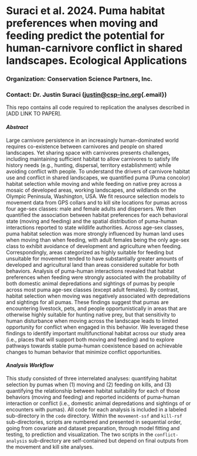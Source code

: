 # Suraci et al. 2024. Puma habitat preferences when moving and feeding predict the potential for human-carnivore conflict in shared landscapes. Ecological Applications

### Organization: Conservation Science Partners, Inc.

### Contact: Dr. Justin Suraci ([justin\@csp-inc.org](mailto:justin@csp-inc.org){.email})

This repo contains all code required to replication the analyses described in [ADD LINK TO PAPER].

#### *Abstract*

Large carnivore persistence in an increasingly human-dominated world requires co-existence between carnivores and people on shared landscapes. Yet sharing space with carnivores presents challenges, including maintaining sufficient habitat to allow carnivores to satisfy life history needs (e.g., hunting, dispersal, territory establishment) while avoiding conflict with people. To understand the drivers of carnivore habitat use and conflict in shared landscapes, we quantified puma (Puma concolor) habitat selection while moving and while feeding on native prey across a mosaic of developed areas, working landscapes, and wildlands on the Olympic Peninsula, Washington, USA. We fit resource selection models to movement data from GPS collars and to kill site locations for pumas across four age-sex classes: male and female adults and dispersers. We then quantified the association between habitat preferences for each behavioral state (moving and feeding) and the spatial distribution of puma-human interactions reported to state wildlife authorities. Across age-sex classes, puma habitat selection was more strongly influenced by human land uses when moving than when feeding, with adult females being the only age-sex class to exhibit avoidance of development and agriculture when feeding. Correspondingly, areas categorized as highly suitable for feeding but unsuitable for movement tended to have substantially greater amounts of developed and agricultural land than areas considered suitable for both behaviors. Analysis of puma-human interactions revealed that habitat preferences when feeding were strongly associated with the probability of both domestic animal depredations and sightings of pumas by people across most puma age-sex classes (except adult females). By contrast, habitat selection when moving was negatively associated with depredations and sightings for all pumas. These findings suggest that pumas are encountering livestock, pets, and people opportunistically in areas that are otherwise highly suitable for hunting native prey, but that sensitivity to human disturbance when moving across the landscape leads to limited opportunity for conflict when engaged in this behavior. We leveraged these findings to identify important multifunctional habitat across our study area (i.e., places that will support both moving and feeding) and to explore pathways towards stable puma-human coexistence based on achievable changes to human behavior that minimize conflict opportunities.

#### *Analysis Workflow*

This study consisted of three interrelated analyses: quantifying habitat selection by pumas when (1) moving and (2) feeding on kills, and (3) quantifying the relationship between habitat suitability for each of those behaviors (moving and feeding) and reported incidents of puma-human interaction or conflict (i.e., domestic animal depredations and sightings of or encounters with pumas). All code for each analysis is included in a labeled sub-directory in the `code` directory. Within the `movement-ssf` and `kill-rsf` sub-directories, scripts are numbered and presented in sequential order, going from covariate and dataset preparation, through model fitting and testing, to prediction and visualization. The two scripts in the `conflict-analysis` sub-directory are self-contained but depend on final outputs from the movement and kill site analyses.
